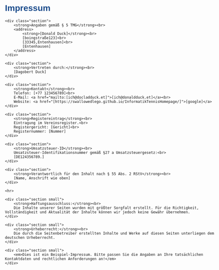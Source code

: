 <!DOCTYPE html>
<html lang="de">
<head>
    <meta charset="UTF-8">
    <title>Impressum</title>
    <meta name="viewport" content="width=device-width, initial-scale=1.0">
    <style>
        body { font-family: Arial, sans-serif; max-width: 700px; margin: auto; padding: 2em; }
        h1 { color: #1a4b8b; }
        .section { margin-bottom: 2em; }
        .small { font-size: 0.9em; color: #666; }
        address { font-style: normal; }
    </style>
</head>
<body>
    <h1>Impressum</h1>

    <div class="section">
        <strong>Angaben gemäß § 5 TMG</strong><br>
        <address>
            <strong>[Donald Duck]</strong><br>
            [boingstraße123]<br>
            [33345,Entenhausen]<br>
            [Entenhausen]
        </address>
    </div>

    <div class="section">
        <strong>Vertreten durch:</strong><br>
        [Dagobert Duck]
    </div>

    <div class="section">
        <strong>Kontakt</strong><br>
        Telefon: [+77 123456789]<br>
        E-Mail: <a href="mailto:[ich@docladduck.et]">[ich@donaldduck.et]</a><br>
        Website: <a href="[https://swallowedlego.github.io/InformatikTennisHomepage/]">[google]</a>
    </div>

    <div class="section">
        <strong>Registereintrag</strong><br>
        Eintragung im Vereinsregister.<br>
        Registergericht: [Gericht]<br>
        Registernummer: [Nummer]
    </div>

    <div class="section">
        <strong>Umsatzsteuer-ID</strong><br>
        Umsatzsteuer-Identifikationsnummer gemäß §27 a Umsatzsteuergesetz:<br>
        [DE124356789.]
    </div>

    <div class="section">
        <strong>Verantwortlich für den Inhalt nach § 55 Abs. 2 RStV</strong><br>
        [Name, Anschrift wie oben]
    </div>

    <hr>

    <div class="section small">
        <strong>Haftungsausschluss:</strong><br>
        Die Inhalte unserer Seiten wurden mit größter Sorgfalt erstellt. Für die Richtigkeit, Vollständigkeit und Aktualität der Inhalte können wir jedoch keine Gewähr übernehmen.
    </div>

    <div class="section small">
        <strong>Urheberrecht:</strong><br>
        Die durch die Seitenbetreiber erstellten Inhalte und Werke auf diesen Seiten unterliegen dem deutschen Urheberrecht.
    </div>

    <div class="section small">
        <em>Dies ist ein Beispiel-Impressum. Bitte passen Sie die Angaben an Ihre tatsächlichen Kontaktdaten und rechtlichen Anforderungen an!</em>
    </div>
</body>
</html>
